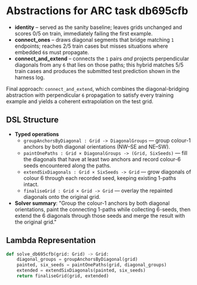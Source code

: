 # Abstractions for ARC task db695cfb

- **identity** – served as the sanity baseline; leaves grids unchanged and scores 0/5 on train, immediately failing the first example.
- **connect_ones** – draws diagonal segments that bridge matching `1` endpoints; reaches 2/5 train cases but misses situations where embedded `6`s must propagate.
- **connect_and_extend** – connects the `1` pairs *and* projects perpendicular diagonals from any `6` that lies on those paths; this hybrid matches 5/5 train cases and produces the submitted test prediction shown in the harness log.

Final approach: `connect_and_extend`, which combines the diagonal-bridging abstraction with perpendicular `6` propagation to satisfy every training example and yields a coherent extrapolation on the test grid.

## DSL Structure
- **Typed operations**
  - `groupAnchorsByDiagonal : Grid -> DiagonalGroups` — group colour-1 anchors by both diagonal orientations (NW–SE and NE–SW).
  - `paintOnePaths : Grid × DiagonalGroups -> (Grid, SixSeeds)` — fill the diagonals that have at least two anchors and record colour-6 seeds encountered along the paths.
  - `extendSixDiagonals : Grid × SixSeeds -> Grid` — grow diagonals of colour 6 through each recorded seed, keeping existing 1-paths intact.
  - `finaliseGrid : Grid × Grid -> Grid` — overlay the repainted diagonals onto the original grid.
- **Solver summary**: "Group the colour-1 anchors by both diagonal orientations, paint the connecting 1-paths while collecting 6-seeds, then extend the 6 diagonals through those seeds and merge the result with the original grid."

## Lambda Representation

```python
def solve_db695cfb(grid: Grid) -> Grid:
    diagonal_groups = groupAnchorsByDiagonal(grid)
    painted, six_seeds = paintOnePaths(grid, diagonal_groups)
    extended = extendSixDiagonals(painted, six_seeds)
    return finaliseGrid(grid, extended)
```
